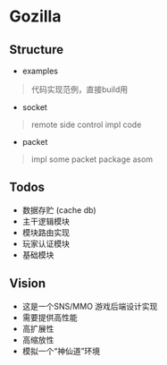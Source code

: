 Gozilla
=======

## Structure
* examples

> 代码实现范例，直接build用

* socket

> remote side control impl code

* packet

> impl some packet package asom


## Todos
* 数据存贮 (cache db)
* 主干逻辑模块
* 模块路由实现
* 玩家认证模块
* 基础模块

## Vision
* 这是一个SNS/MMO 游戏后端设计实现
* 需要提供高性能
* 高扩展性
* 高缩放性
* 模拟一个“神仙道”环境
